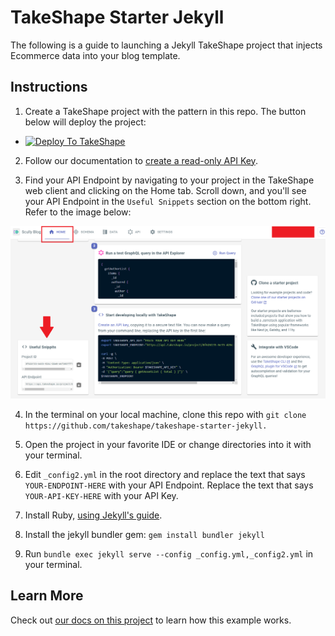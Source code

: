 # TakeShape Starter Jekyll

The following is a guide to launching a Jekyll TakeShape project that injects Ecommerce data into your blog template.


## Instructions

1. Create a TakeShape project with the pattern in this repo. The button below will deploy the project: 

* <a href="https://app.takeshape.io/add-to-takeshape?repo=https://github.com/takeshape/takeshape-starter-jekyll/tree/main/.takeshape/pattern"><img alt="Deploy To TakeShape" src="https://camo.githubusercontent.com/1b580e3ce353d235bde0f376ca35b0fb26d685f3750a3013ae4b225dd3aaf344/68747470733a2f2f696d616765732e74616b6573686170652e696f2f32636363633832352d373062652d343331632d396261302d3130616233386563643361372f6465762f38653266376264612d306530382d346564652d613534362d3664663539626536613862622f4465706c6f79253230746f25323054616b65536861706525343032782e706e673f6175746f3d666f726d6174253243636f6d7072657373" width="205" height="38" data-canonical-src="https://images.takeshape.io/2cccc825-70be-431c-9ba0-10ab38ecd3a7/dev/8e2f7bda-0e08-4ede-a546-6df59be6a8bb/Deploy%20to%20TakeShape%402x.png?auto=format%2Ccompress" style="max-width:100%;"></a>

2. Follow our documentation to [create a read-only API Key](https://app.takeshape.io/docs/api/api-keys).

3. Find your API Endpoint by navigating to your project in the TakeShape web client and clicking on the Home tab. Scroll down, and you'll see your API Endpoint in the `Useful Snippets` section on the bottom right. Refer to the image below:

![Useful Snippets](./images/useful-snippets.png)

4. In the terminal on your local machine, clone this repo with `git clone https://github.com/takeshape/takeshape-starter-jekyll.`

5. Open the project in your favorite IDE or change directories into it with your terminal.

5. Edit `_config2.yml` in the root directory and replace the text that says `YOUR-ENDPOINT-HERE` with your API Endpoint. Replace the text that says `YOUR-API-KEY-HERE` with your API Key.

6. Install Ruby, [using Jekyll's guide](https://jekyllrb.com/docs/installation/#requirements).

6. Install the jekyll bundler gem: `gem install bundler jekyll`

6. Run `bundle exec jekyll serve --config _config.yml,_config2.yml` in your terminal.


## Learn More

Check out [our docs on this project](https://app.takeshape.io/docs/get-started/ssg/jekyll#deploying-your-site) to learn how this example works.